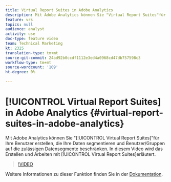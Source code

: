 ```yaml
---
title: Virtual Report Suites in Adobe Analytics
description: Mit Adobe Analytics können Sie "Virtual Report Suites"für Ihre Benutzer erstellen, die Ihre Daten segmentieren und Benutzer/Gruppen auf die zulässigen Datensegmente beschränken. In diesem Video wird das Erstellen und Arbeiten mit Virtual Report Suites erläutert.
feature: vrs
topics: null
audience: analyst
activity: use
doc-type: feature video
team: Technical Marketing
kt: 2325
translation-type: tm+mt
source-git-commit: 24ad92b0ccdf1112e3ed4a0968cd47db757598c3
workflow-type: tm+mt
source-wordcount: '109'
ht-degree: 0%

---
```



# [!UICONTROL Virtual Report Suites] in Adobe Analytics {#virtual-report-suites-in-adobe-analytics}

Mit Adobe Analytics können Sie &quot;[!UICONTROL Virtual Report Suites]&quot;für Ihre Benutzer erstellen, die Ihre Daten segmentieren und Benutzer/Gruppen auf die zulässigen Datensegmente beschränken. In diesem Video wird das Erstellen und Arbeiten mit [!UICONTROL Virtual Report Suites]erläutert.

>[!VIDEO](https://video.tv.adobe.com/v/25412/?quality=12)

Weitere Informationen zu dieser Funktion finden Sie in der [Dokumentation](https://marketing.adobe.com/resources/help/en_US/reference/vrs-about.html).
